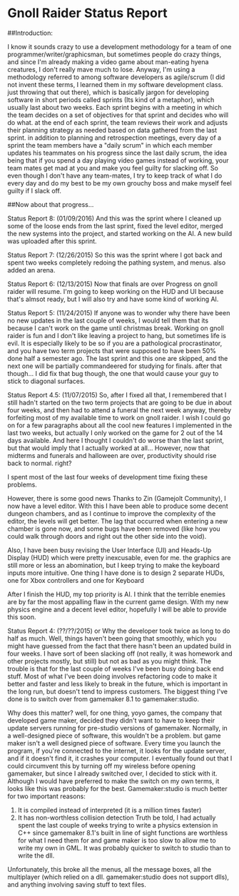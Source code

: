 # Gnoll Raider Status Report

##Introduction:

I know it sounds crazy to use a development methodology for a team of one programmer/writer/graphicsman, but sometimes people do crazy things, and since I'm already making a video game about man-eating hyena creatures, I don't really mave much to lose. Anyway, I'm using a methodology referred to among software developers as agile/scrum (I did not invent these terms, I learned them in my software development class. just throwing that out there), which is basically jargon for developing software in short periods called sprints (Its kind of a metaphor), which usually last about two weeks. Each sprint begins with a meeting in which the team decides on a set of objectives for that sprint and decides who will do what. at the end of each sprint, the team reviews their work and adjusts their planning strategy as needed based on data gathered from the last sprint. in addition to planning and retrospection meetings, every day of a sprint the team members have a "daily scrum" in which each member updates his teammates on his progress since the last daily scrum, the idea being that if you spend a day playing video games instead of working, your team mates get mad at you and make you feel guilty for slacking off. So even though I don't have any team-mates, I try to keep track of what I do every day and do my best to be my own grouchy boss and make myself feel guilty if I slack off. 

##Now about that progress...

Status Report 8: (01/09/2016)
	And this was the sprint where I cleaned up some of the loose ends from the last sprint, fixed the level editor, merged the new systems into the project, and started working on the AI. A new build was uploaded after this sprint.

Status Report 7: (12/26/2015)
	So this was the sprint where I got back and spent two weeks completely redoing the pathing system, and menus. also added an arena.

Status Report 6: (12/13/2015)
	Now that finals are over Progress on gnoll raider will resume. I'm going to keep working on the HUD and UI because that's almsot ready, but I will also try and have some kind of working AI.

Status Report 5: (11/24/2015)
	If anyone was to wonder why there have been no new updates in the last couple of weeks, I would tell them that its because I can't work on the game until christmas break. Working on gnoll raider is fun and I don't like leaving a project to hang, but sometimes life is evil. It is especially likely to be so if you are a pathological procrastinator, and you have two term projects that were supposed to have been 50% done half a semester ago. The last sprint and this one are skipped, and the next one will be partially commandeered for studying for finals. after that though...
	I did fix that bug though, the one that would cause your guy to stick to diagonal surfaces.

Status Report 4.5: (11/07/2015)
So, after I fixed all that, I remembered that I still hadn't started on the two term projects that are going to be due in about four weeks, and then had to attend a funeral the next week anyway, thereby forfeiting most of my available time to work on gnoll raider. 
I wish I could go on for a few paragraphs about all the cool new features I implemented in the last two weeks, but actually I only worked on the game for 2 out of the 14 days available.
And here I thought I couldn't do worse than the last sprint, but that would imply that I actually worked at all...
However, now that midterms and funerals and halloween are over, productivity should rise back to normal. right?

I spent most of the last four weeks of development time fixing these problems.

However, there is some good news
Thanks to Zin (Gamejolt Community), I now have a level editor. With this I have been able to produce some decent dungeon chambers, and as I continue to improve the complexity of the editor, the levels will get better. 
The lag that occurred when entering a new chamber is gone now, and some bugs have been removed (like how you could walk through doors and right out the other side into the void).

Also, I have been busy revising the User Interface (UI) and Heads-Up Display (HUD) which were pretty inexcusable, even for me.
the graphics are still more or less an abomination, but I keep trying to make the keyboard inputs more intuitive.
One thing I have done is to design 2 separate HUDs, one for Xbox controllers and one for Keyboard

After I finish the HUD, my top priority is AI. I think that the terrible enemies are by far the most appalling flaw in the current game design. With my new physics engine and a decent level editor, hopefully I will be able to provide this soon.
	
Status Report 4: (??/??/2015)
or
Why the developer took twice as long to do half as much.
Well, things haven't been going that smoothly, which you might have guessed from the fact that there hasn't been an updated build in four weeks.
I have sort of been slacking off (not really, it was homework and other projects mostly, but still) but not as bad as you might think. The trouble is that for the last couple of weeks I've been busy doing back end stuff. Most of what I've been doing involves refactoring code to make it better and faster and less likely to break in the future, which is important in the long run, but doesn't tend to impress customers. The biggest thing I've done is to switch over from gamemaker 8.1 to gamemaker:studio.

Why does this matter? well, for one thing, yoyo games, the company that developed game maker, decided they didn't want to have to keep their update servers running for pre-studio versions of gamemaker. Normally, in a well-designed piece of software, this wouldn't be a problem. but game maker isn't a well designed piece of software. Every time you launch the program, if you're connected to the internet, it looks for the update server, and if it doesn't find it, it crashes your computer. 
I eventually found out that I could circumvent this by turning off my wireless before opening gamemaker, but since I already switched over, I decided to stick with it.
Although I would have preferred to make the switch on my own terms, it looks like this was probably for the best. Gamemaker:studio is much better for two important reasons:
1. It is compiled instead of interpreted (it is a million times faster)
2. It has non-worthless collision detection
Truth be told, I had actually spent the last couple of weeks trying to write a physics extension in C++ since gamemaker 8.1's built in line of sight functions are worthless for what I need them for and game maker is too slow to allow me to write my own in GML. It was probably quicker to switch to studio than to write the dll.

Unfortunately, this broke all the menus, all the message boxes, all the multiplayer (which relied on a dll. gamemaker:studio does not support dlls), and anything involving saving stuff to text files.


